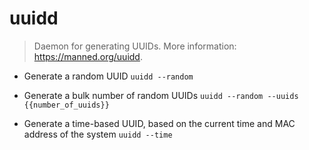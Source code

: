# uuidd
> Daemon for generating UUIDs.
> More information: <https://manned.org/uuidd>.

- Generate a random UUID
`uuidd --random`

- Generate a bulk number of random UUIDs
`uuidd --random --uuids {{number_of_uuids}}`

- Generate a time-based UUID, based on the current time and MAC address of the system
`uuidd --time`
